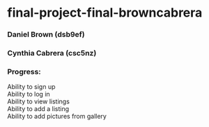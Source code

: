 # final-project-final-browncabrera   

### Daniel Brown (dsb9ef)
### Cynthia Cabrera (csc5nz)


### Progress:   
Ability to sign up    
Ability to log in   
Ability to view listings   
Ability to add a listing   
Ability to add pictures from gallery
